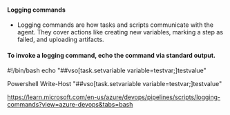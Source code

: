 #### Logging commands

- Logging commands are how tasks and scripts communicate with the agent. They cover actions like creating new variables, marking a step as failed, and uploading artifacts.

#### To invoke a logging command, echo the command via standard output.
#!/bin/bash
echo "##vso[task.setvariable variable=testvar;]testvalue"

Powershell
Write-Host "##vso[task.setvariable variable=testvar;]testvalue"

https://learn.microsoft.com/en-us/azure/devops/pipelines/scripts/logging-commands?view=azure-devops&tabs=bash


